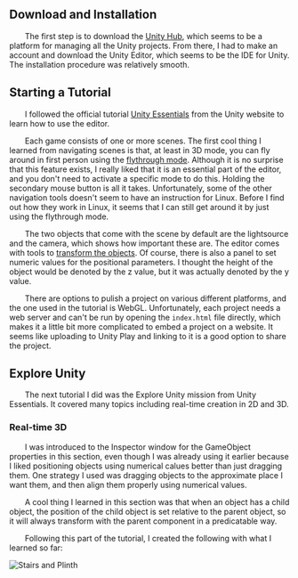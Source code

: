 ## Download and Installation
&emsp;&emsp;The first step is to download the [Unity Hub](https://unity.com/download), which seems to be a platform for managing all the Unity projects. From there, I had to make an account and download the Unity Editor, which seems to be the IDE for Unity. The installation procedure was relatively smooth.

## Starting a Tutorial
&emsp;&emsp;I followed the official tutorial [Unity Essentials](https://learn.unity.com/pathway/unity-essentials) from the Unity website to learn how to use the editor.

&emsp;&emsp;Each game consists of one or more scenes. The first cool thing I learned from navigating scenes is that, at least in 3D mode, you can fly around in first person using the [flythrough mode](https://learn.unity.com/tutorial/explore-the-unity-editor-1#6273f00fedbc2a7f158cc1f1). Although it is no surprise that this feature exists, I really liked that it is an essential part of the editor, and you don't need to activate a specific mode to do this. Holding the secondary mouse button is all it takes. Unfortunately, some of the other navigation tools doesn't seem to have an instruction for Linux. Before I find out how they work in Linux, it seems that I can still get around it by just using the flythrough mode. 

&emsp;&emsp;The two objects that come with the scene by default are the lightsource and the camera, which shows how important these are. The editor comes with tools to [transform the objects](https://learn.unity.com/tutorial/explore-the-unity-editor-1#6124ecdcedbc2a54df07500f). Of course, there is also a panel to set numeric values for the positional parameters. I thought the height of the object would be denoted by the z value, but it was actually denoted by the y value.

&emsp;&emsp;There are options to pulish a project on various different platforms, and the one used in the tutorial is WebGL. Unfortunately, each project needs a web server and can't be run by opening the `index.html` file directly, which makes it a little bit more complicated to embed a project on a website. It seems like uploading to Unity Play and linking to it is a good option to share the project.

## Explore Unity

&emsp;&emsp;The next tutorial I did was the Explore Unity mission from Unity Essentials. It covered many topics including real-time creation in 2D and 3D.

### Real-time 3D

&emsp;&emsp;I was introduced to the Inspector window for the GameObject properties in this section, even though I was already using it earlier because I liked positioning objects using numerical calues better than just dragging them. One strategy I used was dragging objects to the approximate place I want them, and then align them properly using numerical values. 

&emsp;&emsp;A cool thing I learned in this section was that when an object has a child object, the position of the child object is set relative to the parent object, so it will always transform with the parent component in a predicatable way.

&emsp;&emsp;Following this part of the tutorial, I created the following with what I learned so far:

![Stairs and Plinth](/unity/stairs_and_plinth.png)